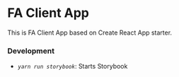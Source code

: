 # FA Client App

This is FA Client App based on Create React App starter.

### Development

- _`yarn run storybook`_: Starts Storybook
